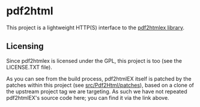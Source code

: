 # pdf2html

This project is a lightweight HTTP(S) interface to the [pdf2htmlex library](https://pdf2htmlex.github.io/pdf2htmlEX/).

## Licensing

Since pdf2htmlex is licensed under the GPL, this project is too (see the LICENSE.TXT file).

As you can see from the build process, pdf2htmlEX itself is patched by the patches within this project (see [src/Pdf2Html/patches](tree/src/Pdf2Html/patches)), based on a clone of the upstream project tag we are targeting. As such we have not repeated pdf2htmlEX's source code here; you can find it via the link above.
